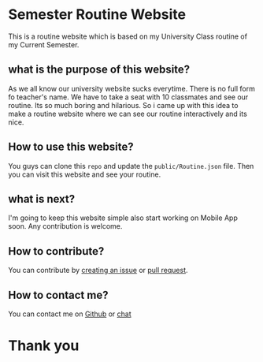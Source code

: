 # Semester Routine Website

This is a routine website which is based on my University Class routine of my Current Semester.

## what is the purpose of this website?

As we all know our university website sucks everytime. There is no full form fo teacher's name. We have to take a seat with 10 classmates and see our routine. Its so much boring and hilarious. So i came up with this idea to make a routine website where we can see our routine interactively and its nice.

## How to use this website?

You guys can clone this `repo` and update the `public/Routine.json` file. Then you can visit this website and see your routine.

## what is next?

I'm going to keep this website simple also start working on Mobile App soon. Any contribution is welcome.

## How to contribute?

You can contribute by [creating an issue](https://github.com/ZH-FAMILY/semester-routine/issues) or [pull request](https://github.com/ZH-FAMILY/semester-routine/pulls).

## How to contact me?

You can contact me on [Github](https://github.com/zhshakib) or [chat](https://m.me/noobzh)

# Thank you
